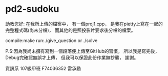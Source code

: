 # pd2-sudoku

助教您好:
在我所上傳的檔案中，
有一個proj1.cpp，
是我在pietty上寫在一起的完整程式碼(尚未分檔)，
而其他的是照投影片要求後分檔的檔案。

compile:make
run:./give_question
   or  ./solve  

P.S:因為我尚未擁有寫到一個段落便上傳至GitHub的習慣，
所以我是寫完後，Debug完確認無誤才上傳，
但我可以保證此份作業無抄襲，
謝謝。

資訊系 107級甲班 F74036352 雷承勳
